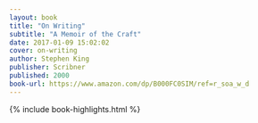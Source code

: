 ```yaml
---
layout: book
title: "On Writing"
subtitle: "A Memoir of the Craft"
date: 2017-01-09 15:02:02
cover: on-writing
author: Stephen King
publisher: Scribner
published: 2000
book-url: https://www.amazon.com/dp/B000FC0SIM/ref=r_soa_w_d
---
```


{% include book-highlights.html %}
